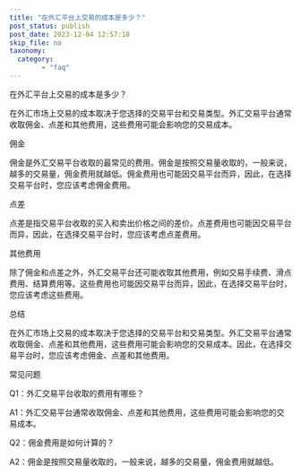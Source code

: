 ```yaml
---
title: "在外汇平台上交易的成本是多少？"
post_status: publish
post_date: 2023-12-04 12:57:18
skip_file: no
taxonomy:
  category:
        - "faq"
---
```


在外汇平台上交易的成本是多少？

在外汇市场上交易的成本取决于您选择的交易平台和交易类型。外汇交易平台通常收取佣金、点差和其他费用，这些费用可能会影响您的交易成本。

佣金

佣金是外汇交易平台收取的最常见的费用。佣金是按照交易量收取的，一般来说，越多的交易量，佣金费用就越低。佣金费用也可能因交易平台而异，因此，在选择交易平台时，您应该考虑佣金费用。

点差

点差是指交易平台收取的买入和卖出价格之间的差价。点差费用也可能因交易平台而异，因此，在选择交易平台时，您应该考虑点差费用。

其他费用

除了佣金和点差之外，外汇交易平台还可能收取其他费用，例如交易手续费、滑点费用、结算费用等。这些费用也可能因交易平台而异，因此，在选择交易平台时，您应该考虑这些费用。

总结

在外汇市场上交易的成本取决于您选择的交易平台和交易类型。外汇交易平台通常收取佣金、点差和其他费用，这些费用可能会影响您的交易成本。因此，在选择交易平台时，您应该考虑佣金、点差和其他费用。

常见问题

Q1：外汇交易平台收取的费用有哪些？

A1：外汇交易平台通常收取佣金、点差和其他费用，这些费用可能会影响您的交易成本。

Q2：佣金费用是如何计算的？

A2：佣金是按照交易量收取的，一般来说，越多的交易量，佣金费用就越低。
